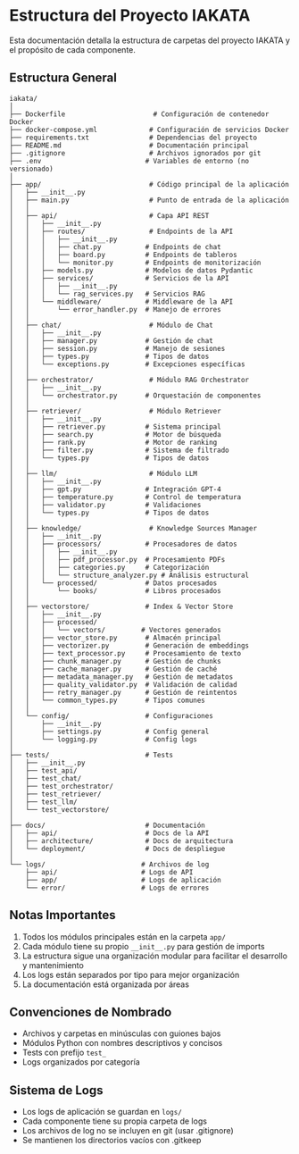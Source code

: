 # Estructura del Proyecto IAKATA

Esta documentación detalla la estructura de carpetas del proyecto IAKATA y el propósito de cada componente.

## Estructura General

```plaintext
iakata/
│
├── Dockerfile                      # Configuración de contenedor Docker
├── docker-compose.yml             # Configuración de servicios Docker
├── requirements.txt               # Dependencias del proyecto
├── README.md                      # Documentación principal
├── .gitignore                     # Archivos ignorados por git
├── .env                          # Variables de entorno (no versionado)
│
├── app/                           # Código principal de la aplicación
│   ├── __init__.py
│   ├── main.py                    # Punto de entrada de la aplicación
│   │
│   ├── api/                       # Capa API REST
│   │   ├── __init__.py
│   │   ├── routes/                # Endpoints de la API
│   │   │   ├── __init__.py
│   │   │   ├── chat.py           # Endpoints de chat
│   │   │   ├── board.py          # Endpoints de tableros
│   │   │   └── monitor.py        # Endpoints de monitorización
│   │   ├── models.py             # Modelos de datos Pydantic
│   │   ├── services/             # Servicios de la API
│   │   │   ├── __init__.py
│   │   │   └── rag_services.py   # Servicios RAG
│   │   └── middleware/           # Middleware de la API
│   │       └── error_handler.py  # Manejo de errores
│   │
│   ├── chat/                      # Módulo de Chat
│   │   ├── __init__.py
│   │   ├── manager.py            # Gestión de chat
│   │   ├── session.py            # Manejo de sesiones
│   │   ├── types.py              # Tipos de datos
│   │   └── exceptions.py         # Excepciones específicas
│   │
│   ├── orchestrator/              # Módulo RAG Orchestrator
│   │   ├── __init__.py
│   │   └── orchestrator.py       # Orquestación de componentes
│   │
│   ├── retriever/                 # Módulo Retriever
│   │   ├── __init__.py
│   │   ├── retriever.py          # Sistema principal
│   │   ├── search.py             # Motor de búsqueda
│   │   ├── rank.py               # Motor de ranking
│   │   ├── filter.py             # Sistema de filtrado
│   │   └── types.py              # Tipos de datos
│   │
│   ├── llm/                       # Módulo LLM
│   │   ├── __init__.py
│   │   ├── gpt.py                # Integración GPT-4
│   │   ├── temperature.py        # Control de temperatura
│   │   ├── validator.py          # Validaciones
│   │   └── types.py              # Tipos de datos
│   │
│   ├── knowledge/                 # Knowledge Sources Manager
│   │   ├── __init__.py
│   │   ├── processors/           # Procesadores de datos
│   │   │   ├── __init__.py
│   │   │   ├── pdf_processor.py  # Procesamiento PDFs
│   │   │   ├── categories.py     # Categorización
│   │   │   └── structure_analyzer.py # Análisis estructural
│   │   └── processed/            # Datos procesados
│   │       └── books/            # Libros procesados
│   │
│   ├── vectorstore/              # Index & Vector Store
│   │   ├── __init__.py
│   │   ├── processed/
│   │   │   └── vectors/         # Vectores generados
│   │   ├── vector_store.py       # Almacén principal
│   │   ├── vectorizer.py         # Generación de embeddings
│   │   ├── text_processor.py     # Procesamiento de texto
│   │   ├── chunk_manager.py      # Gestión de chunks
│   │   ├── cache_manager.py      # Gestión de caché
│   │   ├── metadata_manager.py   # Gestión de metadatos
│   │   ├── quality_validator.py  # Validación de calidad
│   │   ├── retry_manager.py      # Gestión de reintentos
│   │   └── common_types.py       # Tipos comunes
│   │
│   └── config/                   # Configuraciones
│       ├── __init__.py
│       ├── settings.py           # Config general
│       └── logging.py            # Config logs
│
├── tests/                        # Tests
│   ├── __init__.py
│   ├── test_api/
│   ├── test_chat/
│   ├── test_orchestrator/
│   ├── test_retriever/
│   ├── test_llm/
│   └── test_vectorstore/
│
├── docs/                         # Documentación
│   ├── api/                      # Docs de la API
│   ├── architecture/             # Docs de arquitectura
│   └── deployment/               # Docs de despliegue
│
└── logs/                        # Archivos de log
    ├── api/                     # Logs de API
    ├── app/                     # Logs de aplicación
    └── error/                   # Logs de errores
```

## Notas Importantes

1. Todos los módulos principales están en la carpeta `app/`
2. Cada módulo tiene su propio `__init__.py` para gestión de imports
3. La estructura sigue una organización modular para facilitar el desarrollo y mantenimiento
4. Los logs están separados por tipo para mejor organización
5. La documentación está organizada por áreas

## Convenciones de Nombrado

- Archivos y carpetas en minúsculas con guiones bajos
- Módulos Python con nombres descriptivos y concisos
- Tests con prefijo `test_`
- Logs organizados por categoría

## Sistema de Logs

- Los logs de aplicación se guardan en `logs/`
- Cada componente tiene su propia carpeta de logs
- Los archivos de log no se incluyen en git (usar .gitignore)
- Se mantienen los directorios vacíos con .gitkeep
